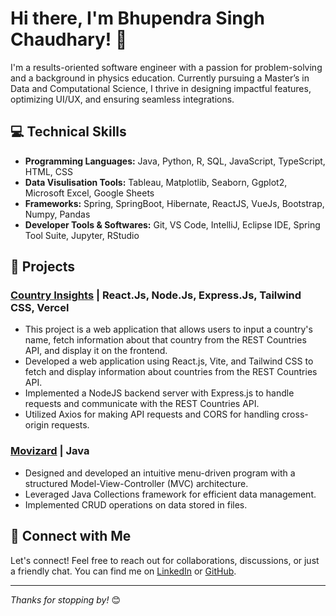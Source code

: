# Hi there, I'm Bhupendra Singh Chaudhary! 👋

I'm a results-oriented software engineer with a passion for problem-solving and a background in physics education. Currently pursuing a Master’s in Data and Computational Science, I thrive in designing impactful features, optimizing UI/UX, and ensuring seamless integrations.

## 💻 Technical Skills

- **Programming Languages:** Java, Python, R, SQL, JavaScript, TypeScript, HTML, CSS
- **Data Visulisation Tools:** Tableau, Matplotlib, Seaborn, Ggplot2, Microsoft Excel, Google Sheets
- **Frameworks:** Spring, SpringBoot, Hibernate, ReactJS, VueJs, Bootstrap, Numpy, Pandas
- **Developer Tools & Softwares:** Git, VS Code, IntelliJ, Eclipse IDE, Spring Tool Suite, Jupyter, RStudio

## 🚀 Projects

### [Country Insights](https://country-insights-frontend.vercel.app) | React.Js, Node.Js, Express.Js, Tailwind CSS, Vercel 
- This project is a web application that allows users to input a country's name, fetch information about that country from the REST Countries API, and display it on the frontend.
- Developed a web application using React.js, Vite, and Tailwind CSS to fetch and display information about countries from the REST Countries API.
- Implemented a NodeJS backend server with Express.js to handle requests and communicate with the REST Countries API.
- Utilized Axios for making API requests and CORS for handling cross-origin requests.

### [Movizard](https://github.com/bhupendrasingh08/Project/tree/master/MoVizard) | Java 
- Designed and developed an intuitive menu-driven program with a structured Model-View-Controller (MVC) architecture.
- Leveraged Java Collections framework for efficient data management.
- Implemented CRUD operations on data stored in files.

## 🌟 Connect with Me

Let's connect! Feel free to reach out for collaborations, discussions, or just a friendly chat. You can find me on [LinkedIn](https://linkedin.com/in/bhupendrasingh-b089aa210) or [GitHub](https://github.com/bhupendrasingh08).

---

*Thanks for stopping by!* 😊
